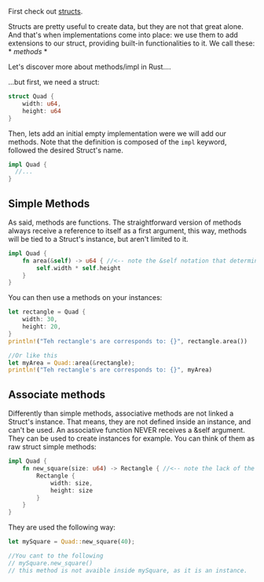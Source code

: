 First check out [structs](../Data/Structs).

Structs are pretty useful to create data, but they are not that great alone. And that's when implementations come into place: we use them to add extensions to our struct, providing built-in functionalities to it. We call these: *  *methods*  *

Let's discover more about methods/impl in Rust....

...but first, we need a struct:
```rust
struct Quad {
	width: u64,
	height: u64
}
```

Then, lets add an initial empty implementation were we will add our methods. Note that the definition is composed of the ``impl`` keyword, followed the desired Struct's name.
```rust
impl Quad { 
  //...
}
```

## Simple Methods
As said, methods are functions. The straightforward version of methods always receive a reference to itself as a first argument, this way, methods will be tied to a Struct's instance, but aren't limited to it.
```rust
impl Quad { 
	fn area(&self) -> u64 { //<-- note the &self notation that determines this function is a tied method
		self.width * self.height
	}
}
```

You can then use a methods on your instances:
```rust
let rectangle = Quad {
	width: 30,
	height: 20,
}
println!("Teh rectangle's are corresponds to: {}", rectangle.area())

//Or like this 
let myArea = Quad::area(&rectangle);
println!("Teh rectangle's are corresponds to: {}", myArea)

```

## Associate methods
Differently than simple methods, associative methods are not linked a Struct's instance. That means, they are not defined inside an instance, and can't be used. An associative function NEVER receives a &self argument. 
They can be used to create instances for example. You can think of them as raw struct simple methods:
```rust
impl Quad {
	fn new_square(size: u64) -> Rectangle { //<-- note the lack of the &self notation that determines this function is an associate function
		Rectangle {
			width: size,
			height: size
		}
	}
}
```

They are used the following way: 
```rust
let mySquare = Quad::new_square(40);

//You cant to the following
// mySquare.new_square()
// this method is not avaible inside mySquare, as it is an instance.
```
